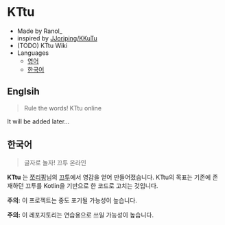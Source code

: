 # KTtu
 * Made by Ranol_
 * inspired by [JJoriping/KKuTu](https://github.com/JJoriping/KKuTu)
 * (TODO) KTtu Wiki
 * Languages
    * [영어](#영어)
    * [한국어](#한국어)

## Englsih
> Rule the words! KTtu online

It will be added later...

## 한국어
> 글자로 놀자! 끄투 온라인

**KTtu** 는 [쪼리핑](http://blog.jjo.kr/)님의 [끄투](https://github.com/JJoriping/KKuTu)에서 영감을 얻어 만들어졌습니다.
KTtu의 목표는 기존에 존재하던 끄투를 Kotlin을 기반으로 한 코드로 고치는 것입니다.

**주의:** 이 프로젝트는 중도 포기될 가능성이 높습니다.

**주의:** 이 레포지토리는 연습용으로 쓰일 가능성이 높습니다.